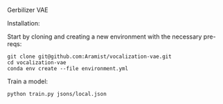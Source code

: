 Gerbilizer VAE

Installation:

Start by cloning and creating a new environment with the necessary pre-reqs:
```
git clone git@github.com:Aramist/vocalization-vae.git
cd vocalization-vae
conda env create --file environment.yml
```

Train a model:
```
python train.py jsons/local.json
```
